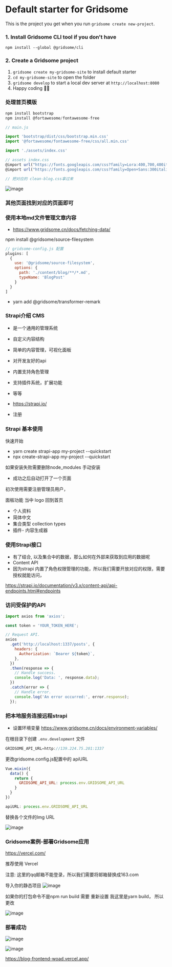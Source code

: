 # Default starter for Gridsome

This is the project you get when you run `gridsome create new-project`.

### 1. Install Gridsome CLI tool if you don't have

`npm install --global @gridsome/cli`

### 2. Create a Gridsome project

1. `gridsome create my-gridsome-site` to install default starter
2. `cd my-gridsome-site` to open the folder
3. `gridsome develop` to start a local dev server at `http://localhost:8080`
4. Happy coding 🎉🙌


### 处理首页模版

```js
npm install bootstrap
npm install @fortawesome/fontawesome-free

// main.js

import 'bootstrap/dist/css/bootstrap.min.css'
import '@fortawesome/fontawesome-free/css/all.min.css'

import './assets/index.css'

// assets index.css
@import url("https://fonts.googleapis.com/css?family=Lora:400,700,400italic,700italic");
@import url("https://fonts.googleapis.com/css?family=Open+Sans:300italic,400italic,600italic,700italic,800italic,400,300,600,700,800");

// 把对应的 clean-blog.css拿过来
```

![image](https://img-blog.csdnimg.cn/20200905221932317.png?x-oss-process=image/watermark,type_ZmFuZ3poZW5naGVpdGk,shadow_10,text_aHR0cHM6Ly9ibG9nLmNzZG4ubmV0L3NpbmF0XzM1MzQ5NDkz,size_16,color_FFFFFF,t_70#pic_center)

### 其他页面找到对应的页面即可

### 使用本地md文件管理文章内容
- https://www.gridsome.cn/docs/fetching-data/

npm install @gridsome/source-filesystem

```js
// gridsome-config.js 配置
plugins: [
  {
    use: '@gridsome/source-filesystem',
    options: {
      path: './content/blog/**/*.md',
      typeName: 'BlogPost'
    }
  }   
]
```

- yarn add @gridsome/transformer-remark


### Strapi介绍 CMS 
- 是一个通用的管理系统
- 自定义内容结构
- 简单的内容管理，可视化面板
- 对开发友好的api 
- 内置支持角色管理
- 支持插件系统，扩展功能
- 等等

- https://strapi.io/

- 注册

### Strapi 基本使用

快速开始

- yarn create strapi-app my-project --quickstart
- npx create-strapi-app my-project --quickstart

如果安装失败需要删除node_modules 手动安装

- 成功之后自动打开了一个页面

初次使用需要注册管理员用户，

面板功能 当中 logo 回到首页
- 个人资料
- 简体中文
- 集合类型 collection types
- 插件- 内容生成器

### 使用Strapi接口
- 有了结合, 以及集合中的数据，那么如何在外部来获取到应用的数据呢
- Content API
- 因为strapi 内置了角色权限管理的功能，所以我们需要开放对应的权限，需要授权就能访问，

https://strapi.io/documentation/v3.x/content-api/api-endpoints.html#endpoints

### 访问受保护的API
```js
import axios from 'axios';

const token = 'YOUR_TOKEN_HERE';

// Request API.
axios
  .get('http://localhost:1337/posts', {
    headers: {
      Authorization: `Bearer ${token}`,
    },
  })
  .then(response => {
    // Handle success.
    console.log('Data: ', response.data);
  })
  .catch(error => {
    // Handle error.
    console.log('An error occurred:', error.response);
  });
```


### 把本地服务连接远程strapi
- 设置环境变量
https://www.gridsome.cn/docs/environment-variables/

在根目录下创建 `.env.development` 文件
```js
GRIDSOME_API_URL=http://139.224.75.201:1337
```
更改gridsome.config.js配置中的 apiURL

```js
Vue.mixin({
  data() {
    return {
      GRIDSOME_API_URL: process.env.GRIDSOME_API_URL
    }
  }
})

apiURL: process.env.GRIDSOME_API_URL

```

替换各个文件的Img URL

![image](https://cdn.nlark.com/yuque/0/2020/png/382369/1599990196461-fe79837a-e885-48f2-8e30-7c980b34c1d9.png)


### Gridsome案例-部署Gridsome应用

https://vercel.com/

推荐使用 Vercel

注意: 这里的qq邮箱不能登录，所以我们需要将邮箱替换成163.com

导入你的静态项目
![image](https://cdn.nlark.com/yuque/0/2020/png/382369/1599992924517-42fe9001-716b-41b6-8d2c-20d2515044d5.png)

如果你的打包命令不是npm run build 需要 重新设置
我这里是yarn build， 所以更改

![image](https://cdn.nlark.com/yuque/0/2020/png/382369/1599993399210-bf373b27-0187-4210-bc8f-6d96a0cd541d.png) 


### 部署成功

![image](https://cdn.nlark.com/yuque/0/2020/png/382369/1599994189131-ac871947-78c9-44ee-be06-f6a55dee2ef1.png)

![image](https://cdn.nlark.com/yuque/0/2020/png/382369/1599994117184-b8814768-a4ba-4a4a-81a0-856eb8b1f227.png)

https://blog-frontend-woad.vercel.app/